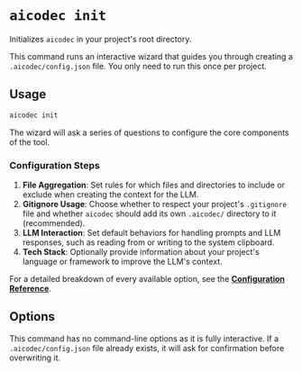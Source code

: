 # `aicodec init`

Initializes `aicodec` in your project's root directory.

This command runs an interactive wizard that guides you through creating a `.aicodec/config.json` file. You only need to run this once per project.

## Usage

```bash
aicodec init
```

The wizard will ask a series of questions to configure the core components of the tool.

### Configuration Steps

1.  **File Aggregation**: Set rules for which files and directories to include or exclude when creating the context for the LLM.
2.  **Gitignore Usage**: Choose whether to respect your project's `.gitignore` file and whether `aicodec` should add its own `.aicodec/` directory to it (recommended).
3.  **LLM Interaction**: Set default behaviors for handling prompts and LLM responses, such as reading from or writing to the system clipboard.
4.  **Tech Stack**: Optionally provide information about your project's language or framework to improve the LLM's context.

For a detailed breakdown of every available option, see the **[Configuration Reference](../configuration.md)**.

## Options

This command has no command-line options as it is fully interactive. If a `.aicodec/config.json` file already exists, it will ask for confirmation before overwriting it.
